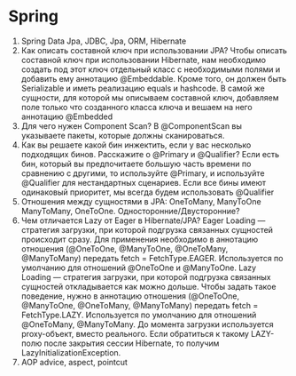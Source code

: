 # Spring

1) Spring Data Jpa, JDBC, Jpa, ORM, Hibernate
2) Как описать составной ключ при использовании JPA? Чтобы описать составной ключ при использовании Hibernate, нам необходимо создать под этот ключ отдельный класс с необходимыми полями и добавить ему аннотацию @Embeddable. Кроме того, он должен быть Serializable и иметь реализацию equals и hashcode. В самой же сущности, для которой мы описываем составной ключ, добавляем поле только что созданного класса ключа и вешаем на него аннотацию @Embedded 
3) Для чего нужен Component Scan? В @ComponentScan вы указываете пакеты, которые должны сканироваться. 
4) Как вы решаете какой бин инжектить, если у вас несколько подходящих бинов. Расскажите о @Primary и @Qualifier? Если есть бин, который вы предпочитаете большую часть времени по сравнению с другими, то используйте @Primary, и используйте @Qualifier для нестандартных сценариев.
Если все бины имеют одинаковый приоритет, мы всегда будем использовать @Qualifier
5) Отношения между сущностями в JPA: OneToMany, ManyToOne ManyToMany, OneToOne. Односторонние/Двусторонние?
6) Чем отличается Lazy от Eager в Hibernate/JPA?
Eager Loading — стратегия загрузки, при которой подгрузка связанных сущностей происходит сразу. Для применения необходимо в аннотацию отношения (@OneToOne, @ManyToOne, @OneToMany, @ManyToMany) передать fetch = FetchType.EAGER. Используется по умолчанию для отношений @OneToOne и @ManyToOne.
Lazy Loading — стратегия загрузки, при которой подгрузка связанных сущностей откладывается как можно дольше. Чтобы задать такое поведение, нужно в аннотацию отношения (@OneToOne, @ManyToOne, @OneToMany, @ManyToMany) передать fetch = FetchType.LAZY. 
Используется по умолчанию для отношений @OneToMany, @ManyToMany. До момента загрузки используется proxy-объект, вместо реального. Если обратиться к такому LAZY-полю после закрытия сессии Hibernate, то получим LazyInitializationException.
7) AOP advice, aspect, pointcut